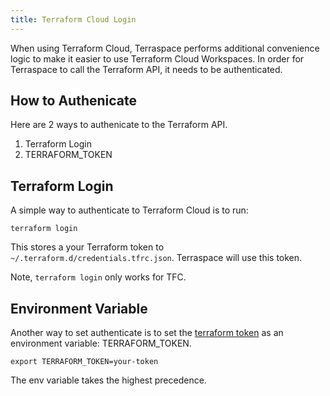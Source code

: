 ```yaml
---
title: Terraform Cloud Login
---
```


When using Terraform Cloud, Terraspace performs additional convenience logic to make it easier to use Terraform Cloud Workspaces. In order for Terraspace to call the Terraform API, it needs to be authenticated.

## How to Authenicate

Here are 2 ways to authenicate to the Terraform API.

1. Terraform Login
2. TERRAFORM_TOKEN

## Terraform Login

A simple way to authenticate to Terraform Cloud is to run:

    terraform login

This stores a your Terraform token to `~/.terraform.d/credentials.tfrc.json`.  Terraspace will use this token.

Note, `terraform login` only works for TFC.

## Environment Variable

Another way to set authenticate is to set the [terraform token](https://www.terraform.io/docs/cloud/users-teams-organizations/users.html#api-tokens) as an environment variable: TERRAFORM_TOKEN.

    export TERRAFORM_TOKEN=your-token

The env variable takes the highest precedence.
